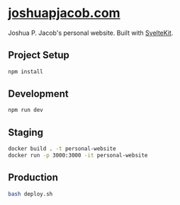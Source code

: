 # [joshuapjacob.com](https://joshuapjacob.com/)

Joshua P. Jacob's personal website. Built with [SvelteKit](https://kit.svelte.dev/).

## Project Setup

```bash
npm install
```

## Development

```bash
npm run dev
```

## Staging

```bash
docker build . -t personal-website
docker run -p 3000:3000 -it personal-website
```

## Production

```bash
bash deploy.sh
```
